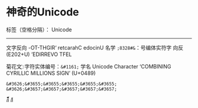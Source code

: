 # 神奇的Unicode

标签（空格分隔）： Unicode

---

文字反向 &#8238;反向
字符实体编号：`&#8238;`
学名 Unicode Character ‘RIGHT-TO-LEFT OVERRIDE’ (U+202E)

菊花文 &#1161;
字符实体编号：`&#1161;`
学名 Unicode Character ‘COMBINING CYRILLIC MILLIONS SIGN’ (U+0489)

`&#3626;&#3655;&#3655;&#3655;&#3655;&#3655;`
`&#3626;&#3657;&#3657;&#3657;&#3657;&#3657;`

&#3626;&#3655;&#3655;&#3655;&#3655;&#3655; &#3626;&#3657;&#3657;&#3657;&#3657;&#3657;

